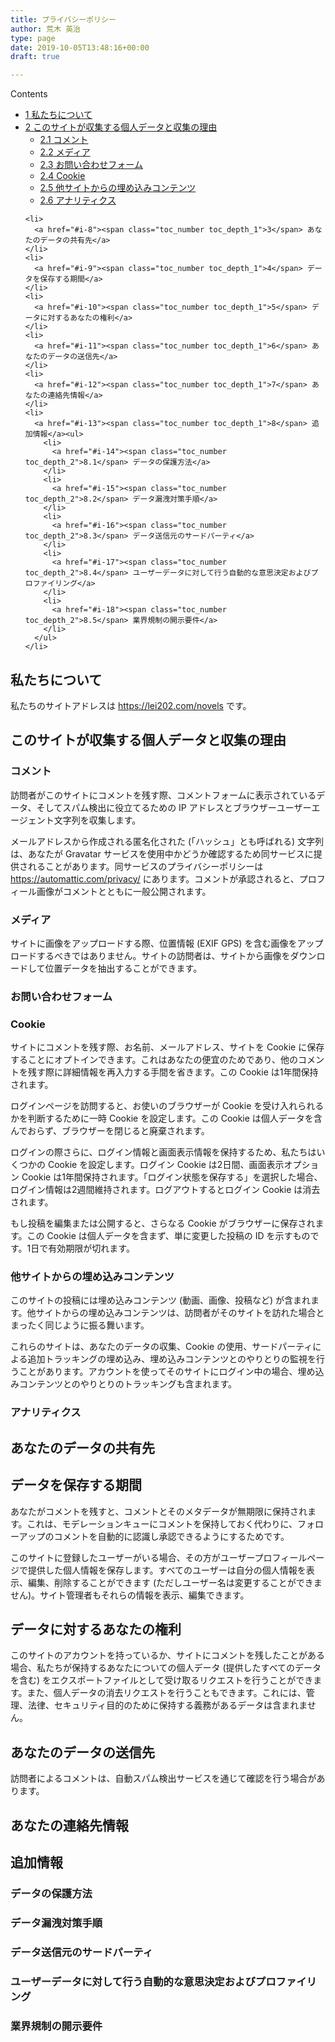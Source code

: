 ```yaml
---
title: プライバシーポリシー
author: 荒木 英治
type: page
date: 2019-10-05T13:48:16+00:00
draft: true

---
```

<div id="toc_container" class="no_bullets">
  <p class="toc_title">
    Contents
  </p>
  
  <ul class="toc_list">
    <li>
      <a href="#i"><span class="toc_number toc_depth_1">1</span> 私たちについて</a>
    </li>
    <li>
      <a href="#i-2"><span class="toc_number toc_depth_1">2</span> このサイトが収集する個人データと収集の理由</a><ul>
        <li>
          <a href="#i-3"><span class="toc_number toc_depth_2">2.1</span> コメント</a>
        </li>
        <li>
          <a href="#i-4"><span class="toc_number toc_depth_2">2.2</span> メディア</a>
        </li>
        <li>
          <a href="#i-5"><span class="toc_number toc_depth_2">2.3</span> お問い合わせフォーム</a>
        </li>
        <li>
          <a href="#Cookie"><span class="toc_number toc_depth_2">2.4</span> Cookie</a>
        </li>
        <li>
          <a href="#i-6"><span class="toc_number toc_depth_2">2.5</span> 他サイトからの埋め込みコンテンツ</a>
        </li>
        <li>
          <a href="#i-7"><span class="toc_number toc_depth_2">2.6</span> アナリティクス</a>
        </li>
      </ul>
    </li>
    
    <li>
      <a href="#i-8"><span class="toc_number toc_depth_1">3</span> あなたのデータの共有先</a>
    </li>
    <li>
      <a href="#i-9"><span class="toc_number toc_depth_1">4</span> データを保存する期間</a>
    </li>
    <li>
      <a href="#i-10"><span class="toc_number toc_depth_1">5</span> データに対するあなたの権利</a>
    </li>
    <li>
      <a href="#i-11"><span class="toc_number toc_depth_1">6</span> あなたのデータの送信先</a>
    </li>
    <li>
      <a href="#i-12"><span class="toc_number toc_depth_1">7</span> あなたの連絡先情報</a>
    </li>
    <li>
      <a href="#i-13"><span class="toc_number toc_depth_1">8</span> 追加情報</a><ul>
        <li>
          <a href="#i-14"><span class="toc_number toc_depth_2">8.1</span> データの保護方法</a>
        </li>
        <li>
          <a href="#i-15"><span class="toc_number toc_depth_2">8.2</span> データ漏洩対策手順</a>
        </li>
        <li>
          <a href="#i-16"><span class="toc_number toc_depth_2">8.3</span> データ送信元のサードパーティ</a>
        </li>
        <li>
          <a href="#i-17"><span class="toc_number toc_depth_2">8.4</span> ユーザーデータに対して行う自動的な意思決定およびプロファイリング</a>
        </li>
        <li>
          <a href="#i-18"><span class="toc_number toc_depth_2">8.5</span> 業界規制の開示要件</a>
        </li>
      </ul>
    </li>
  </ul>
</div>

## <span id="i">私たちについて</span>

私たちのサイトアドレスは https://lei202.com/novels です。

## <span id="i-2">このサイトが収集する個人データと収集の理由</span>

### <span id="i-3">コメント</span>

訪問者がこのサイトにコメントを残す際、コメントフォームに表示されているデータ、そしてスパム検出に役立てるための IP アドレスとブラウザーユーザーエージェント文字列を収集します。

メールアドレスから作成される匿名化された (「ハッシュ」とも呼ばれる) 文字列は、あなたが Gravatar サービスを使用中かどうか確認するため同サービスに提供されることがあります。同サービスのプライバシーポリシーは https://automattic.com/privacy/ にあります。コメントが承認されると、プロフィール画像がコメントとともに一般公開されます。

### <span id="i-4">メディア</span>

サイトに画像をアップロードする際、位置情報 (EXIF GPS) を含む画像をアップロードするべきではありません。サイトの訪問者は、サイトから画像をダウンロードして位置データを抽出することができます。

### <span id="i-5">お問い合わせフォーム</span>

### <span id="Cookie">Cookie</span>

サイトにコメントを残す際、お名前、メールアドレス、サイトを Cookie に保存することにオプトインできます。これはあなたの便宜のためであり、他のコメントを残す際に詳細情報を再入力する手間を省きます。この Cookie は1年間保持されます。

ログインページを訪問すると、お使いのブラウザーが Cookie を受け入れられるかを判断するために一時 Cookie を設定します。この Cookie は個人データを含んでおらず、ブラウザーを閉じると廃棄されます。

ログインの際さらに、ログイン情報と画面表示情報を保持するため、私たちはいくつかの Cookie を設定します。ログイン Cookie は2日間、画面表示オプション Cookie は1年間保持されます。「ログイン状態を保存する」を選択した場合、ログイン情報は2週間維持されます。ログアウトするとログイン Cookie は消去されます。

もし投稿を編集または公開すると、さらなる Cookie がブラウザーに保存されます。この Cookie は個人データを含まず、単に変更した投稿の ID を示すものです。1日で有効期限が切れます。

### <span id="i-6">他サイトからの埋め込みコンテンツ</span>

このサイトの投稿には埋め込みコンテンツ (動画、画像、投稿など) が含まれます。他サイトからの埋め込みコンテンツは、訪問者がそのサイトを訪れた場合とまったく同じように振る舞います。

これらのサイトは、あなたのデータの収集、Cookie の使用、サードパーティによる追加トラッキングの埋め込み、埋め込みコンテンツとのやりとりの監視を行うことがあります。アカウントを使ってそのサイトにログイン中の場合、埋め込みコンテンツとのやりとりのトラッキングも含まれます。

### <span id="i-7">アナリティクス</span>

## <span id="i-8">あなたのデータの共有先</span>

## <span id="i-9">データを保存する期間</span>

あなたがコメントを残すと、コメントとそのメタデータが無期限に保持されます。これは、モデレーションキューにコメントを保持しておく代わりに、フォローアップのコメントを自動的に認識し承認できるようにするためです。

このサイトに登録したユーザーがいる場合、その方がユーザープロフィールページで提供した個人情報を保存します。すべてのユーザーは自分の個人情報を表示、編集、削除することができます (ただしユーザー名は変更することができません)。サイト管理者もそれらの情報を表示、編集できます。

## <span id="i-10">データに対するあなたの権利</span>

このサイトのアカウントを持っているか、サイトにコメントを残したことがある場合、私たちが保持するあなたについての個人データ (提供したすべてのデータを含む) をエクスポートファイルとして受け取るリクエストを行うことができます。また、個人データの消去リクエストを行うこともできます。これには、管理、法律、セキュリティ目的のために保持する義務があるデータは含まれません。

## <span id="i-11">あなたのデータの送信先</span>

訪問者によるコメントは、自動スパム検出サービスを通じて確認を行う場合があります。

## <span id="i-12">あなたの連絡先情報</span>

## <span id="i-13">追加情報</span>

### <span id="i-14">データの保護方法</span>

### <span id="i-15">データ漏洩対策手順</span>

### <span id="i-16">データ送信元のサードパーティ</span>

### <span id="i-17">ユーザーデータに対して行う自動的な意思決定およびプロファイリング</span>

### <span id="i-18">業界規制の開示要件</span>